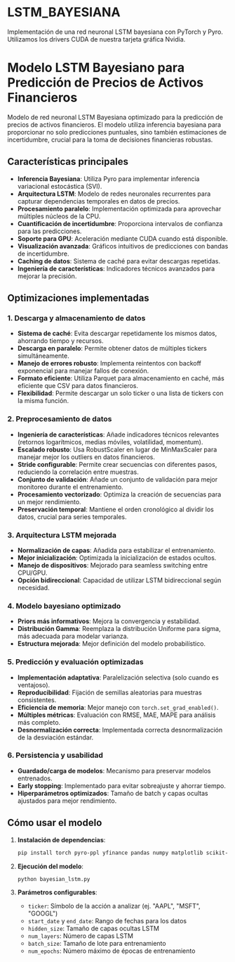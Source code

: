 # LSTM_BAYESIANA
Implementación de una red neuronal LSTM bayesiana con PyTorch y Pyro.
Utilizamos los drivers CUDA de nuestra tarjeta gráfica Nvidia.

# Modelo LSTM Bayesiano para Predicción de Precios de Activos Financieros

Modelo de red neuronal LSTM Bayesiana optimizado para la predicción de precios de activos financieros. El modelo utiliza inferencia bayesiana para proporcionar no solo predicciones puntuales, sino también estimaciones de incertidumbre, crucial para la toma de decisiones financieras robustas.

## Características principales

- **Inferencia Bayesiana**: Utiliza Pyro para implementar inferencia variacional estocástica (SVI).
- **Arquitectura LSTM**: Modelo de redes neuronales recurrentes para capturar dependencias temporales en datos de precios.
- **Procesamiento paralelo**: Implementación optimizada para aprovechar múltiples núcleos de la CPU.
- **Cuantificación de incertidumbre**: Proporciona intervalos de confianza para las predicciones.
- **Soporte para GPU**: Aceleración mediante CUDA cuando está disponible.
- **Visualización avanzada**: Gráficos intuitivos de predicciones con bandas de incertidumbre.
- **Caching de datos**: Sistema de caché para evitar descargas repetidas.
- **Ingeniería de características**: Indicadores técnicos avanzados para mejorar la precisión.

## Optimizaciones implementadas

### 1. Descarga y almacenamiento de datos

- **Sistema de caché**: Evita descargar repetidamente los mismos datos, ahorrando tiempo y recursos.
- **Descarga en paralelo**: Permite obtener datos de múltiples tickers simultáneamente.
- **Manejo de errores robusto**: Implementa reintentos con backoff exponencial para manejar fallos de conexión.
- **Formato eficiente**: Utiliza Parquet para almacenamiento en caché, más eficiente que CSV para datos financieros.
- **Flexibilidad**: Permite descargar un solo ticker o una lista de tickers con la misma función.

### 2. Preprocesamiento de datos

- **Ingeniería de características**: Añade indicadores técnicos relevantes (retornos logarítmicos, medias móviles, volatilidad, momentum).
- **Escalado robusto**: Usa RobustScaler en lugar de MinMaxScaler para manejar mejor los outliers en datos financieros.
- **Stride configurable**: Permite crear secuencias con diferentes pasos, reduciendo la correlación entre muestras.
- **Conjunto de validación**: Añade un conjunto de validación para mejor monitoreo durante el entrenamiento.
- **Procesamiento vectorizado**: Optimiza la creación de secuencias para un mejor rendimiento.
- **Preservación temporal**: Mantiene el orden cronológico al dividir los datos, crucial para series temporales.

### 3. Arquitectura LSTM mejorada

- **Normalización de capas**: Añadida para estabilizar el entrenamiento.
- **Mejor inicialización**: Optimizada la inicialización de estados ocultos.
- **Manejo de dispositivos**: Mejorado para seamless switching entre CPU/GPU.
- **Opción bidireccional**: Capacidad de utilizar LSTM bidireccional según necesidad.

### 4. Modelo bayesiano optimizado

- **Priors más informativos**: Mejora la convergencia y estabilidad.
- **Distribución Gamma**: Reemplaza la distribución Uniforme para sigma, más adecuada para modelar varianza.
- **Estructura mejorada**: Mejor definición del modelo probabilístico.

### 5. Predicción y evaluación optimizadas

- **Implementación adaptativa**: Paralelización selectiva (solo cuando es ventajoso).
- **Reproducibilidad**: Fijación de semillas aleatorias para muestras consistentes.
- **Eficiencia de memoria**: Mejor manejo con `torch.set_grad_enabled()`.
- **Múltiples métricas**: Evaluación con RMSE, MAE, MAPE para análisis más completo.
- **Desnormalización correcta**: Implementada correcta desnormalización de la desviación estándar.

### 6. Persistencia y usabilidad

- **Guardado/carga de modelos**: Mecanismo para preservar modelos entrenados.
- **Early stopping**: Implementado para evitar sobreajuste y ahorrar tiempo.
- **Hiperparámetros optimizados**: Tamaño de batch y capas ocultas ajustados para mejor rendimiento.

## Cómo usar el modelo

1. **Instalación de dependencias**:
   ```bash
   pip install torch pyro-ppl yfinance pandas numpy matplotlib scikit-learn
   ```

2. **Ejecución del modelo**:
   ```bash
   python bayesian_lstm.py
   ```

3. **Parámetros configurables**:
   - `ticker`: Símbolo de la acción a analizar (ej. "AAPL", "MSFT", "GOOGL")
   - `start_date` y `end_date`: Rango de fechas para los datos
   - `hidden_size`: Tamaño de capas ocultas LSTM
   - `num_layers`: Número de capas LSTM
   - `batch_size`: Tamaño de lote para entrenamiento
   - `num_epochs`: Número máximo de épocas de entrenamiento

